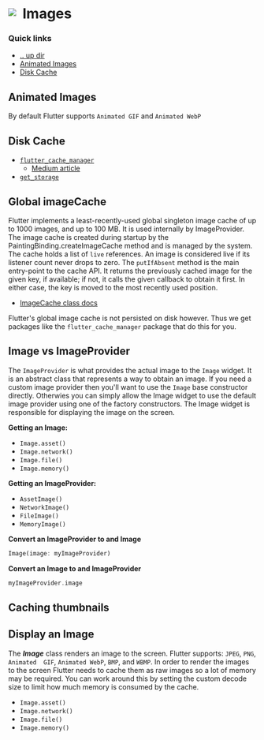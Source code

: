 # Images <img style="margin: 6px 13px 0px 0px" align="left" src="../../../data/images/logo_36x36.png" />

### Quick links
* [.. up dir](../README.md)
* [Animated Images](#animated-images)
* [Disk Cache](#disk-cache)

## Animated Images
By default Flutter supports `Animated GIF` and  `Animated WebP`

## Disk Cache

* [`flutter_cache_manager`](https://pub.dev/packages/flutter_cache_manager)
  * [Medium article](https://nureddineraslan.medium.com/caching-in-flutter-an-effective-approach-to-speed-up-your-app-77e688d3fbe5)
* [`get_storage`](https://pub.dev/packages/get_storage)

## Global imageCache
Flutter implements a least-recently-used global singleton image cache of up to 1000 images, and up 
to 100 MB. It is used internally by ImageProvider. The image cache is created during startup by the 
PaintingBinding.createImageCache method and is managed by the system. The cache holds a list of 
`live` references. An image is considered live if its listener count never drops to zero. The 
`putIfAbsent` method is the main entry-point to the cache API. It returns the previously cached image 
for the given key, if available; if not, it calls the given callback to obtain it first. In either 
case, the key is moved to the most recently used position.

* [ImageCache class docs](https://api.flutter.dev/flutter/painting/ImageCache-class.html)

Flutter's global image cache is not persisted on disk however. Thus we get packages like the 
`flutter_cache_manager` package that do this for you.

## Image vs ImageProvider
The `ImageProvider` is what provides the actual image to the `Image` widget. It is an abstract class 
that represents a way to obtain an image. If you need a custom image provider then you'll want to use 
the `Image` base constructor directly. Otherwies you can simply allow the Image widget to use the 
default image provider using one of the factory constructors. The Image widget is responsible for 
displaying the image on the screen.

**Getting an Image:**
* `Image.asset()`
* `Image.network()`
* `Image.file()`
* `Image.memory()`

**Getting an ImageProvider:**
* `AssetImage()`
* `NetworkImage()`
* `FileImage()`
* `MemoryImage()`

**Convert an ImageProvider to and Image**
```dart
Image(image: myImageProvider)
```

**Convert an Image to and ImageProvider**
```dart
myImageProvider.image
```

## Caching thumbnails



## Display an Image
The ***Image*** class renders an image to the screen. Flutter supports: `JPEG`, `PNG`, `Animated 
GIF`, `Animated WebP`, `BMP`, and `WBMP`. In order to render the images to the screen Flutter needs 
to cache them as raw images so a lot of memory may be required. You can work around this by setting 
the custom decode size to limit how much memory is consumed by the cache.

* `Image.asset()`
* `Image.network()`
* `Image.file()`
* `Image.memory()`


